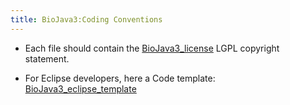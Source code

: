 ```yaml
---
title: BioJava3:Coding Conventions
---
```


-   Each file should contain the
    [BioJava3\_license](BioJava3_license "wikilink") LGPL copyright
    statement.

<!-- -->

-   For Eclipse developers, here a Code template:
    [BioJava3\_eclipse\_template](BioJava3_eclipse_template "wikilink")

